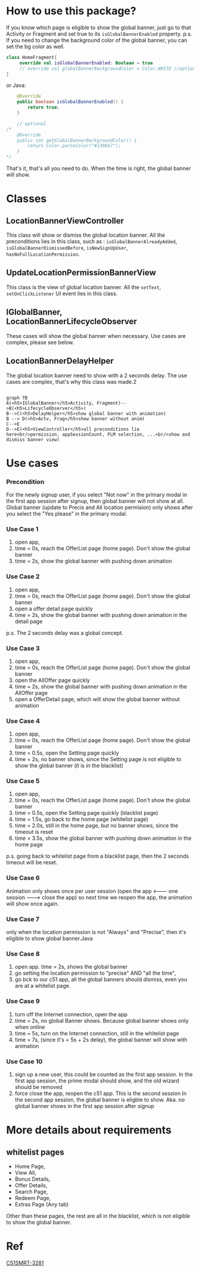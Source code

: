 
# How to use this package?
If you know which page is eligible to show the global banner, just go to that Activity or Fragment and set true to its `isGlobalBannerEnabled` property.
p.s. If you need to change the background color of the global banner, you can set the bg color as well.
```Kotlin
class HomeFragment{
     override val isGlobalBannerEnabled: Boolean = true
     // override val globalBannerBackgroundColor = Color.WHITE //optional
}
```

or Java:
```Java
    @Override
    public boolean isGlobalBannerEnabled() {
        return true;
    }

    // optional
/*
    @Override
    public int getGlobalBannerBackgroundColor() {
        return Color.parseColor("#138667");
    }
*/
```

That's it, that's all you need to do. When the time is right, the global banner will show.

# Classes

## LocationBannerViewController
This class will show or dismiss the global location banner.
All the preconditions lies in this class, such as : `isGlobalBannerAlreadyAdded`, `isGlobalBannerDismissedBefore`, `isNewSignUpUser`, `hasNoFullLocationPermission`.

## UpdateLocationPermissionBannerView
This class is the view of global location banner.
All the `setText`, `setOnClickListener` UI event lies in this class.

## IGlobalBanner, LocationBannerLifecycleObserver
These cases will show the global banner when necessary.
Use cases are complex, please see below.

## LocationBannerDelayHelper
The global location banner need to show with a 2 seconds delay. The use cases are complex, that's why this class was made.2

```mermaid

graph TB
A(<h5>IGlobalBanner</h5>Activity, Fragment)-->B(<h5>LifecycleObserver</h5>)
B-->C(<h5>DelayHelper</h5>show global banner with animation)
B --> D(<h5>Actv, Frag</h5>show banner without anim)
C-->E
D-->E(<h5>ViewController</h5>all preconditions lie here<br/>permission, appSessionCount, PLM selection, ...<br/>show and dismiss banner view)
```

# Use cases
### Precondition
For the newly signup user, if you select "Not now" in the primary modal in the first app session after signup, then global banner will not show at all.
Global banner (update to Precis and All location permision) only shows after you select the "Yes please" in the primary modal.


### Use Case 1
1. open app,
2. time = 0s, reach the OfferList page (home page). Don't show the global banner
2. time = 2s, show the global banner with pushing down animation

### Use Case 2
1. open app,
2. time = 0s, reach the OfferList page (home page). Don't show the global banner
3. open a offer detail page quickly
4. time = 2s, show the global banner with pushing down animation in the detail page

p.s. The 2 seconds delay was a global concept.

### Use Case 3
1. open app,
2. time = 0s, reach the OfferList page (home page). Don't show the global banner
3. open the AllOffer page quickly
4. time = 2s, show the global banner with pushing down animation in the AllOffer page
4. open a OfferDetail page, which will show the global banner without animation

### Use Case 4
1. open app,
2. time = 0s, reach the OfferList page (home page). Don't show the global banner
3. time = 0.5s, open the Setting page quickly
4. time = 2s, no banner shows, since the Setting page is not eligible to show the global banner (it is in the blacklist)

### Use Case 5
1. open app,
2. time = 0s, reach the OfferList page (home page). Don't show the global banner
3. time = 0.5s, open the Setting page quickly (blacklist page)
4. time = 1.5s, go back to the home page (whitelist page)
5. time = 2.0s, still in the home page, but no banner shows, since the timeout is reset
5. time = 3.5s,  show the global banner with pushing down animation in the home page

p.s. going back to whitelist page from a blacklist page, then the 2 seconds timeout will be reset.


### Use Case 6
Animation only shows once per user session (open the app <--- one session ---> close the app)
so next time we reopen the app, the animation will show once again.


### Use Case 7
only when the location permission is not "Always" and "Precise", then it's eligible to show global banner.Java

### Use Case 8
1. open app. time = 2s, shows the global banner
2. go setting the location permission to "precise" AND "all the time",
3. go bck to our c51 app, all the global banners should dismiss, even you are at a whitelist page.

### Use Case 9
1. turn off the Internet connection, open the app
2. time = 2s, no global Banner shows. Because global banner shows only when online
3. time = 5s, turn on the Internet connection, still in the whitelist page
4. time = 7s, (since it's = 5s + 2s delay), the global banner will show with animation

### Use Case 10
1. sign up a new user, this could be counted as the first app session.
    In the first app session, the prime modal should show, and the old wizard should be removed
2. force close the app, reopen the c51 app. This is the second session
    In the second app session, the global banner is eligble to show.
Aka. no global banner shows in the first app session after signup


# More details about requirements

## whitelist pages
* Home Page,
* View All,
* Bonus Details,
* Offer Details,
* Search Page,
* Redeem Page,
* Extras Page (Any tab)

Other than these pages, the rest are all in the blacklist, which is not eligible to show the global banner.

# Ref
[C51SMRT-3281](https://nrs-it.atlassian.net/browse/C51SMRT-3281)